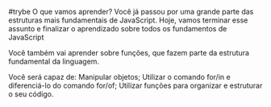 #trybe
O que vamos aprender?
Você já passou por uma grande parte das estruturas mais fundamentais de JavaScript. Hoje, vamos terminar esse assunto e finalizar o aprendizado sobre todos os fundamentos de JavaScript

Você também vai aprender sobre funções, que fazem parte da estrutura fundamental da linguagem.

Você será capaz de:
Manipular objetos;
Utilizar o comando for/in e diferenciá-lo do comando for/of;
Utilizar funções para organizar e estruturar o seu código.